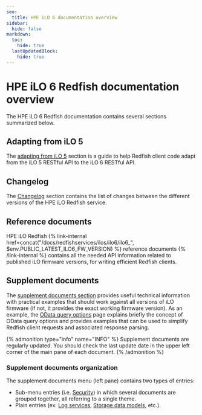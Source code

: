 ```yaml
---
seo:
  title: HPE iLO 6 documentation overview
sidebar:
  hide: false
markdown:
  toc:
    hide: true
  lastUpdatedBlock:
    hide: true
---
```


# HPE iLO 6 Redfish documentation overview

The HPE iLO 6 Redfish documentation contains several sections summarized below.

## Adapting from iLO 5

The [adapting from iLO 5](ilo6_adaptation) section is a guide to help Redfish client code adapt from the iLO 5 RESTful API to the iLO 6 RESTful API.

## Changelog

The [Changelog](/docs/redfishservices/ilos/ilo6/ilo6_changelog/) section contains the list of changes between the different versions of the HPE iLO Redfish service.

## Reference documents

HPE iLO Redfish
{% link-internal href=concat("/docs/redfishservices/ilos/ilo6/ilo6_", $env.PUBLIC_LATEST_ILO6_FW_VERSION) %} reference documents {% /link-internal %}
contains all the needed API information related to published iLO firmware versions, for writing efficient Redfish clients.

## Supplement documents

The [supplement documents section](/docs/redfishservices/ilos/supplementdocuments/) provides useful technical information with practical examples that should work against all versions of iLO firmware (if not, it provides the exact working firmware version). As an example, the [OData query options](/docs/redfishservices/ilos/supplementdocuments/odataqueryoptions/) page explains briefly the concept of OData query options and provides examples that can be used to simplify Redfish client requests and associated response parsing.

{% admonition type="info" name="INFO" %}
Supplement documents are regularly updated. You should check the last update date in the upper left corner of the main pane of each document.
{% /admonition %}

### Supplement documents organization

The supplement documents menu (left pane) contains two types of entries:

- Sub-menu entries (i.e. [Security](/docs/redfishservices/ilos/supplementdocuments/securityservice/)) in which several documents are grouped together, all referring to a single theme.
- Plain entries (ex: [Log services](/docs/redfishservices/ilos/supplementdocuments/securityservice/), [Storage data models](/docs/redfishservices/ilos/supplementdocuments/storage/), etc.).
